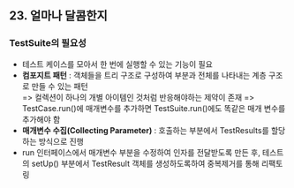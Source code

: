 ## 23. 얼마나 달콤한지
   
### TestSuite의 필요성

- 테스트 케이스를 모아서 한 번에 실행할 수 있는 기능이 필요
- **컴포지트 패턴** : 객체들을 트리 구조로 구성하여 부분과 전체를 나타내는 계층 구조로 만들 수 있는 패턴  
  => 컬렉션이 하나의 개별 아이템인 것처럼 반응해야하는 제약이 존재
  => TestCase.run()에 매개변수를 추가하면 TestSuite.run()에도 똑같은 매개 변수를 추가해야 함
- **매개변수 수집(Collecting Parameter)** : 호출하는 부분에서 TestResults를 할당하는 방식으로 진행
- run 인터페이스에서 매개변수 부분을 수정하여 인자를 전달받도록 만든 후, 테스트의 setUp() 부분에서 TestResult 객체를 생성하도록하여 중복제거를 통해 리팩토링